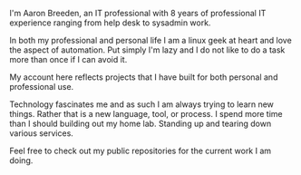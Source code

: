 I'm Aaron Breeden, an IT professional with 8 years of professional IT experience ranging from help desk to sysadmin work. 

In both my professional and personal life I am a linux geek at heart and love the aspect of automation. Put simply I'm lazy and I do not like 
to do a task more than once if I can avoid it. 

My account here reflects projects that I have built for both personal and professional use. 

Technology fascinates me and as such I am always trying to learn new things. Rather that is a new language, tool, or process. I spend more time than I should 
building out my home lab. Standing up and tearing down various services. 

Feel free to check out my public repositories for the current work I am doing. 
